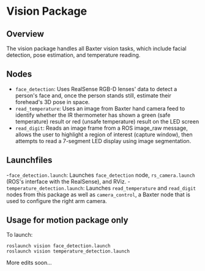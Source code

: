 # Vision Package 

## Overview 
The vision package handles all Baxter vision tasks, which include facial detection, pose estimation, and temperature reading.

## Nodes
- `face_detection`: Uses RealSense RGB-D lenses' data to detect a person's face and, once the person stands still, estimate their forehead's 3D pose in space.
- `read_temperature`: Uses an image from Baxter hand camera feed to identify whether the IR thermometer has shown a green (safe temperature) result or red (unsafe temperature) result on the LED screen
- `read_digit`: Reads an image frame from a ROS image_raw message, allows the user to highlight a region of interest (capture window), then attempts to read a 7-segment LED display using image segmentation.
  
## Launchfiles
-`face_detection.launch`: Launches `face_detection` node, `rs_camera.launch` (ROS's interface with the RealSense), and RViz.
-`temperature_detection.launch`: Launches `read_temperature` and `read_digit` nodes from this package as well as `camera_control`, a Baxter node that is used to configure the right arm camera.

## Usage for motion package only
To launch: <br/>
```Shell
roslaunch vision face_detection.launch
roslaunch vision temperature_detection.launch
```


More edits soon...
